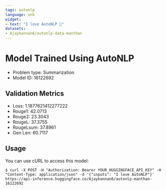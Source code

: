 ```yaml
---
tags: autonlp
language: unk
widget:
- text: "I love AutoNLP 🤗"
datasets:
- Ajaykannan6/autonlp-data-manthan
---
```


# Model Trained Using AutoNLP

- Problem type: Summarization
- Model ID: 16122692

## Validation Metrics

- Loss: 1.1877621412277222
- Rouge1: 42.0713
- Rouge2: 23.3043
- RougeL: 37.3755
- RougeLsum: 37.8961
- Gen Len: 60.7117

## Usage

You can use cURL to access this model:

```
$ curl -X POST -H "Authorization: Bearer YOUR_HUGGINGFACE_API_KEY" -H "Content-Type: application/json" -d '{"inputs": "I love AutoNLP"}' https://api-inference.huggingface.co/Ajaykannan6/autonlp-manthan-16122692
```